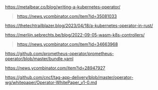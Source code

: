 https://metalbear.co/blog/writing-a-kubernetes-operator/
> https://news.ycombinator.com/item?id=35081033

https://thetechtrailblazer.blog/2023/04/18/a-kubernetes-operator-in-rust/

https://merlijn.sebrechts.be/blog/2022-09-05-wasm-k8s-controllers/
> https://news.ycombinator.com/item?id=34663968

https://github.com/prometheus-operator/prometheus-operator/blob/master/bundle.yaml

https://news.ycombinator.com/item?id=28947927

https://github.com/cncf/tag-app-delivery/blob/master/operator-wg/whitepaper/Operator-WhitePaper_v1-0.md